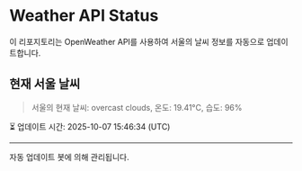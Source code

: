 
# Weather API Status

이 리포지토리는 OpenWeather API를 사용하여 서울의 날씨 정보를 자동으로 업데이트합니다.

## 현재 서울 날씨
> 서울의 현재 날씨: overcast clouds, 온도: 19.41°C, 습도: 96%

⏳ 업데이트 시간: 2025-10-07 15:46:34 (UTC)

---
자동 업데이트 봇에 의해 관리됩니다.
